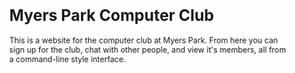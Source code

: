 # Myers Park Computer Club
This is a website for the computer club at Myers Park. From here you can sign up for the club, chat with other people, and view it's members, all from a command-line style interface.